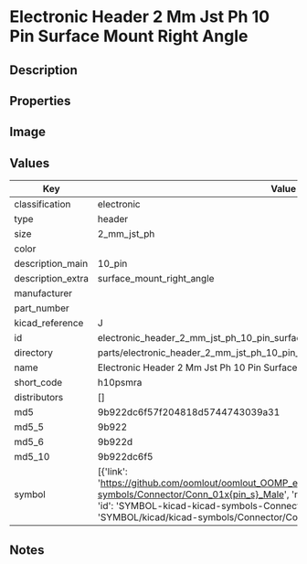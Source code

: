 # Electronic Header 2 Mm Jst Ph 10 Pin Surface Mount Right Angle

## Description

## Properties


## Image


## Values

| Key | Value |
| --- | --- |
| classification | electronic |
| type | header |
| size | 2_mm_jst_ph |
| color |  |
| description_main | 10_pin |
| description_extra | surface_mount_right_angle |
| manufacturer |  |
| part_number |  |
| kicad_reference | J |
| id | electronic_header_2_mm_jst_ph_10_pin_surface_mount_right_angle |
| directory | parts/electronic_header_2_mm_jst_ph_10_pin_surface_mount_right_angle |
| name | Electronic Header 2 Mm Jst Ph 10 Pin Surface Mount Right Angle |
| short_code | h10psmra |
| distributors | [] |
| md5 | 9b922dc6f57f204818d5744743039a31 |
| md5_5 | 9b922 |
| md5_6 | 9b922d |
| md5_10 | 9b922dc6f5 |
| symbol | [{'link': 'https://github.com/oomlout/oomlout_OOMP_eda_V2/tree/main/SYMBOL/kicad/kicad-symbols/Connector/Conn_01x{pin_s}_Male', 'name': 'Connector : Conn_01x10_Male', 'id': 'SYMBOL-kicad-kicad-symbols-Connector-Conn_01x10_Male', 'directory': 'SYMBOL/kicad/kicad-symbols/Connector/Conn_01x10_Male/'}] |

## Notes

